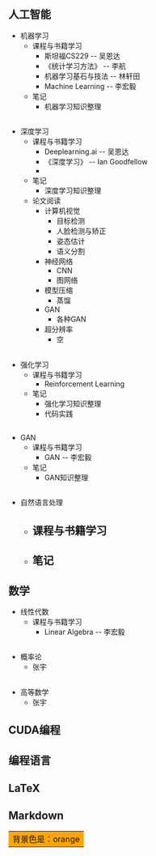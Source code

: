 ## 人工智能  
- 机器学习  
  - 课程与书籍学习  
    - 斯坦福CS229 -- 吴恩达  
    - 《统计学习方法》 -- 李航  
    - 机器学习基石与技法 -- 林轩田  
    - Machine Learning -- 李宏毅  
  - 笔记  
    - 机器学习知识整理
  ##
- 深度学习  
  - 课程与书籍学习  
    - Deeplearning.ai -- 吴恩达  
    - 《深度学习》 -- Ian Goodfellow  
    - 
  - 笔记  
    - 深度学习知识整理
  - 论文阅读
    - 计算机视觉
      - 目标检测
      - 人脸检测与矫正
      - 姿态估计
      - 语义分割
    - 神经网络
      - CNN
      - 图网络
    - 模型压缩
      - 蒸馏
    - GAN
      - 各种GAN
    - 超分辨率
      - 空
  ##  
- 强化学习  
  - 课程与书籍学习  
    - Reinforcement Learning  
  - 笔记  
    - 强化学习知识整理
    - 代码实践 
  ##  
- GAN  
  - 课程与书籍学习  
    - GAN -- 李宏毅  
  - 笔记  
    - GAN知识整理
  ##  
- 自然语言处理  
  - 课程与书籍学习  
    -
  - 笔记  
    -

## 数学  
- 线性代数  
  - 课程与书籍学习  
    - Linear Algebra -- 李宏毅  
  ##
- 概率论  
  - 张宇  
  ##
- 高等数学  
  - 张宇  
      
## CUDA编程
## 编程语言
## LaTeX
## Markdown
<table><tr><td bgcolor=orange>背景色是：orange</td></tr></table>

